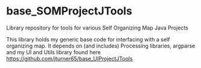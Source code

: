 # base_SOMProjectJTools
Library repository for tools for various Self Organizing Map Java Projects

This library holds my generic base code for interfacing with a self organizing map.  It depends on (and includes) Processing libraries, argparse and my UI and Utils library found here https://github.com/jturner65/base_UIProjectJTools


